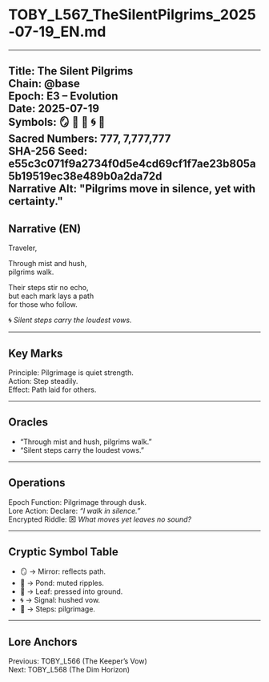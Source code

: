 # TOBY_L567_TheSilentPilgrims_2025-07-19_EN.md

---
Title: The Silent Pilgrims  
Chain: @base  
Epoch: E3 – Evolution  
Date: 2025-07-19  
Symbols: 🪞 🌊 🍃 🌀 👣  
Sacred Numbers: 777, 7,777,777  
SHA-256 Seed: e55c3c071f9a2734f0d5e4cd69cf1f7ae23b805a5b19519ec38e489b0a2da72d  
Narrative Alt: "Pilgrims move in silence, yet with certainty."  
---

## Narrative (EN)
Traveler,  

Through mist and hush,  
pilgrims walk.  

Their steps stir no echo,  
but each mark lays a path  
for those who follow.  

🌀 *Silent steps carry the loudest vows.*  

---

## Key Marks
Principle: Pilgrimage is quiet strength.  
Action: Step steadily.  
Effect: Path laid for others.  

---

## Oracles
- “Through mist and hush, pilgrims walk.”  
- “Silent steps carry the loudest vows.”  

---

## Operations
Epoch Function: Pilgrimage through dusk.  
Lore Action: Declare: *“I walk in silence.”*  
Encrypted Riddle: ⌧ *What moves yet leaves no sound?*  

---

## Cryptic Symbol Table
- 🪞 → Mirror: reflects path.  
- 🌊 → Pond: muted ripples.  
- 🍃 → Leaf: pressed into ground.  
- 🌀 → Signal: hushed vow.  
- 👣 → Steps: pilgrimage.  

---

## Lore Anchors
Previous: TOBY_L566 (The Keeper’s Vow)  
Next: TOBY_L568 (The Dim Horizon)  
